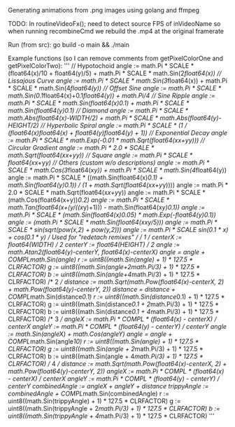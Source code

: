 Generating animations from .png images using golang and ffmpeg

TODO: In routineVideoFx(); need to detect source FPS of inVideoName so when running recombineCmd we rebuild the .mp4 at the original framerate 

Run (from src): go build -o main && ./main

Example functions (so I can remove comments from getPixelColorOne and getPixelColorTwo):
'''
    // Hypotochoid
    angle := math.Pi * SCALE * (float64(x)/10 + float64(y)/5) + math.Pi * SCALE * math.Sin(2*float64(x))
    // Lissajous Curve
	angle := math.Pi * SCALE * math.Sin(3*float64(x)) + math.Pi * SCALE * math.Sin(4*float64(y))
    // Offset Sine
	angle := math.Pi * SCALE * math.Sin(0.1*float64(x)+0.1*float64(y)) + math.Pi/4
    // Sine Ripple
	angle := math.Pi * SCALE * math.Sin(float64(x)*0.1) + math.Pi * SCALE * math.Sin(float64(y)*0.1) 
    // Diamond
	angle := math.Pi * SCALE * math.Abs(float64(x)-WIDTH/2) + math.Pi * SCALE * math.Abs(float64(y)-HEIGHT/2)
    // Hyperbolic Spiral
	angle := math.Pi * SCALE * (1 / (float64(x)*float64(x) + float64(y)*float64(y) + 1))
    // Exponential Decay
	angle := math.Pi * SCALE * math.Exp(-0.01 * math.Sqrt(float64(x*x+y*y)))
    // Circular Gradient
	angle := math.Pi * 2.0 * SCALE *  math.Sqrt(float64(x*x+y*y))
    // Square
    angle := math.Pi * SCALE * float64(x*x+y*y)
    // Others (custom w/o descriptions)
	angle := math.Pi * SCALE * math.Cos(3*float64(x*y)) + math.Pi * SCALE * math.Sin(4*float64(y))
    angle := math.Pi * SCALE * ((math.Sin(float64(x)*0.1) + math.Sin(float64(y)*0.1)) / (1 + math.Sqrt(float64(x*x+y*y))))
	angle := math.Pi * 2.0 * SCALE * math.Sqrt(float64(x*x+y*y))
    angle := math.Pi * SCALE * (math.Cos(float64(x+y))*0.2)
    angle := math.Pi * SCALE * math.Tan(float64(x+(y/((x*y)+1))) - math.Sin(float64(x*y)*0.1))
    angle := math.Pi * SCALE * (math.Sin(float64(x)*0.05) * math.Exp(-float64(y)*0.1))
    angle := (math.Pi * SCALE * math.Sin(float64(x*x*y/5)))
    angle := math.Pi * SCALE * sin(sqrt(pow(x,2) + pow(y,2)))
    angle := math.Pi * SCALE *sin(0.1 * x) + cos(0.1 * y)
    /* Used for "redetach remixes" */
    /* 1 */
    centerX := float64(WIDTH) / 2
    centerY := float64(HEIGHT) / 2
    angle := math.Atan2(float64(y)-centerY, float64(x)-centerX)
    angle = angle + COMPL*math.Sin(angle)
    r := uint8((math.Sin(angle) + 1) * 127.5 * CLRFACTOR)
    g := uint8((math.Sin(angle+2*math.Pi/3) + 1) * 127.5 * CLRFACTOR)
    b := uint8((math.Sin(angle+4*math.Pi/3) + 1) * 127.5 * CLRFACTOR)
    /* 2 */
    distance := math.Sqrt(math.Pow(float64(x)-centerX, 2) + math.Pow(float64(y)-centerY, 2))
    distance = distance + COMPL*math.Sin(distance*0.1)
    r := uint8((math.Sin(distance*0.1) + 1) * 127.5 * CLRFACTOR)
    g := uint8((math.Sin(distance*0.1 + 2*math.Pi/3) + 1) * 127.5 * CLRFACTOR)
    b := uint8((math.Sin(distance*0.1 + 4*math.Pi/3) + 1) * 127.5 * CLRFACTOR)
    /* 3 */
    angleX := math.Pi * COMPL * (float64(x) - centerX) / centerX
    angleY := math.Pi * COMPL * (float64(y) - centerY) / centerY
    angle := math.Sin(angleX) + math.Cos(angleY)
    angle = angle + COMPL*math.Sin(angle*10)
    r := uint8((math.Sin(angle) + 1) * 127.5 * CLRFACTOR)
    g := uint8((math.Sin(angle + 2*math.Pi/3) + 1) * 127.5 * CLRFACTOR)
    b := uint8((math.Sin(angle + 4*math.Pi/3) + 1) * 127.5 * CLRFACTOR)
    /* 4 */
    distance := math.Sqrt(math.Pow(float64(x)-centerX, 2) + math.Pow(float64(y)-centerY, 2))
    angleX := math.Pi * COMPL * (float64(x) - centerX) / centerX
    angleY := math.Pi * COMPL * (float64(y) - centerY) / centerY
    combinedAngle := angleX + angleY + distance
    trippyAngle := combinedAngle + COMPL*math.Sin(combinedAngle)
    r := uint8((math.Sin(trippyAngle) + 1) * 127.5 * CLRFACTOR)
    g := uint8((math.Sin(trippyAngle + 2*math.Pi/3) + 1) * 127.5 * CLRFACTOR)
    b := uint8((math.Sin(trippyAngle + 4*math.Pi/3) + 1) * 127.5 * CLRFACTOR)
'''

